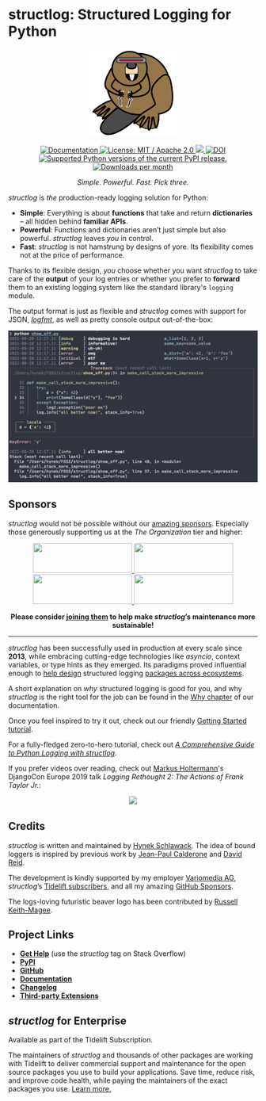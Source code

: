 # structlog: Structured Logging for Python

<p align="center">
   <a href="https://www.structlog.org/">
      <img src="docs/_static/structlog_logo_transparent.png" width="35%" alt="structlog" />
   </a>
</p>

<p align="center">
   <a href="https://www.structlog.org/en/stable/?badge=stable">
       <img src="https://img.shields.io/badge/Docs-Read%20The%20Docs-black" alt="Documentation" />
   </a>
   <a href="https://github.com/hynek/structlog/blob/main/LICENSE">
      <img src="https://img.shields.io/badge/license-MIT%2FApache--2.0-C06524" alt="License: MIT / Apache 2.0" />
   </a>
   <a href="https://bestpractices.coreinfrastructure.org/projects/6560">
    <img src="https://bestpractices.coreinfrastructure.org/projects/6560/badge">
    </a>
   <a href="https://doi.org/10.5281/zenodo.7353739">
      <img src="https://zenodo.org/badge/DOI/10.5281/zenodo.7353739.svg" alt="DOI">
    </a>
   <a href="https://pypi.org/project/structlog/">
      <img src="https://img.shields.io/pypi/pyversions/structlog.svg" alt="Supported Python versions of the current PyPI release." />
   </a>
   <a href="https://pepy.tech/project/structlog">
      <img src="https://static.pepy.tech/personalized-badge/structlog?period=month&units=international_system&left_color=grey&right_color=blue&left_text=Downloads%20/%20Month" alt="Downloads per month" />
   </a>
</p>

<p align="center"><em>Simple. Powerful. Fast. Pick three.</em></p>

<!-- begin-short -->

*structlog* is *the* production-ready logging solution for Python:

- **Simple**: Everything is about **functions** that take and return **dictionaries** – all hidden behind **familiar APIs**.
- **Powerful**: Functions and dictionaries aren’t just simple but also powerful.
  *structlog* leaves *you* in control.
- **Fast**: *structlog* is not hamstrung by designs of yore.
  Its flexibility comes not at the price of performance.

Thanks to its flexible design, *you* choose whether you want *structlog* to take care of the **output** of your log entries or whether you prefer to **forward** them to an existing logging system like the standard library's `logging` module.

The output format is just as flexible and *structlog* comes with support for JSON, [*logfmt*](https://brandur.org/logfmt), as well as pretty console output out-of-the-box:

[![image](https://github.com/hynek/structlog/blob/main/docs/_static/console_renderer.png?raw=true)](https://github.com/hynek/structlog/blob/main/docs/_static/console_renderer.png?raw=true)


## Sponsors

*structlog* would not be possible without our [amazing sponsors](https://github.com/sponsors/hynek).
Especially those generously supporting us at the *The Organization* tier and higher:

<p align="center">
   <a href="https://www.variomedia.de/">
      <img src="https://raw.githubusercontent.com/hynek/structlog/main/.github/sponsors/Variomedia.svg" width="200" height="60"></img>
   </a>

   <a href="https://tidelift.com/subscription/pkg/pypi-structlog?utm_source=pypi-structlog&utm_medium=referral&utm_campaign=readme">
      <img src="https://raw.githubusercontent.com/hynek/structlog/main/.github/sponsors/Tidelift.svg" width="200" height="60"></img>
   </a>

   <a href="https://sentry.io/">
      <img src="https://raw.githubusercontent.com/hynek/structlog/main/.github/sponsors/Sentry.svg" width="200" height="60"></img>
   </a>

   <a href="https://filepreviews.io/">
      <img src="https://raw.githubusercontent.com/hynek/structlog/main/.github/sponsors/FilePreviews.svg" width="200" height="60"></img>
   </a>
</p>

<p align="center">
   <strong>Please consider <a href="https://github.com/sponsors/hynek">joining them</a> to help make <em>structlog</em>’s maintenance more sustainable!</strong>
</p>

---

<!-- continue-short -->

*structlog* has been successfully used in production at every scale since **2013**, while embracing cutting-edge technologies like *asyncio*, context variables, or type hints as they emerged.
Its paradigms proved influential enough to [help design](https://twitter.com/sirupsen/status/638330548361019392) structured logging [packages across ecosystems](https://github.com/sirupsen/logrus).

<!-- end-short -->

A short explanation on *why* structured logging is good for you, and why *structlog* is the right tool for the job can be found in the [Why chapter](https://www.structlog.org/en/stable/why.html) of our documentation.

Once you feel inspired to try it out, check out our friendly [Getting Started tutorial](https://www.structlog.org/en/stable/getting-started.html).

For a fully-fledged zero-to-hero tutorial, check out [*A Comprehensive Guide to Python Logging with structlog*](https://betterstack.com/community/guides/logging/structlog/).

If you prefer videos over reading, check out [Markus Holtermann](https://chaos.social/@markush)'s DjangoCon Europe 2019 talk *Logging Rethought 2: The Actions of Frank Taylor Jr.*:

<p align="center">
   <a href="https://www.youtube.com/watch?v=Y5eyEgyHLLo">
      <img src="https://img.youtube.com/vi/Y5eyEgyHLLo/maxresdefault.jpg">
   </a>
</p>


## Credits

*structlog* is written and maintained by [Hynek Schlawack](https://hynek.me/).
The idea of bound loggers is inspired by previous work by [Jean-Paul Calderone](https://github.com/exarkun) and [David Reid](https://github.com/dreid).

The development is kindly supported by my employer [Variomedia AG](https://www.variomedia.de/), *structlog*’s [Tidelift subscribers](https://tidelift.com/subscription/pkg/pypi-structlog?utm_source=pypi-structlog&utm_medium=referral&utm_campaign=readme), and all my amazing [GitHub Sponsors](https://github.com/sponsors/hynek).

The logs-loving futuristic beaver logo has been contributed by [Russell Keith-Magee](https://github.com/freakboy3742).


<!-- begin-meta -->

## Project Links

- [**Get Help**](https://stackoverflow.com/questions/tagged/structlog) (use the *structlog* tag on Stack Overflow)
- [**PyPI**](https://pypi.org/project/structlog/)
- [**GitHub**](https://github.com/hynek/structlog)
- [**Documentation**](https://www.structlog.org/)
- [**Changelog**](https://www.structlog.org/en/stable/changelog.html)
- [**Third-party Extensions**](https://github.com/hynek/structlog/wiki/Third-party-Extensions)


## *structlog* for Enterprise

Available as part of the Tidelift Subscription.

The maintainers of *structlog* and thousands of other packages are working with Tidelift to deliver commercial support and maintenance for the open source packages you use to build your applications. Save time, reduce risk, and improve code health, while paying the maintainers of the exact packages you use. [Learn more.](https://tidelift.com/subscription/pkg/pypi-structlog?utm_source=pypi-structlog&utm_medium=referral&utm_campaign=readme)
